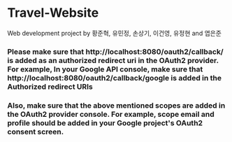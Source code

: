 # Travel-Website
Web development project by 황준혁, 유민정, 손상기, 이건영, 유정현 and 엽은준

### Please make sure that http://localhost:8080/oauth2/callback/<provider> is added as an authorized redirect uri in the OAuth2 provider. For example, In your Google API console, make sure that http://localhost:8080/oauth2/callback/google is added in the Authorized redirect URIs
### Also, make sure that the above mentioned scopes are added in the OAuth2 provider console. For example, scope email and profile should be added in your Google project's OAuth2 consent screen.
